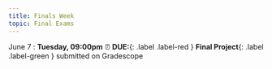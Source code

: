```yaml
---
title: Finals Week
topic: Final Exams
---
```


June 7
 : **Tuesday, 09:00pm** ⏰  **DUE:**{: .label .label-red } **Final Project**{: .label .label-green } submitted on Gradescope

